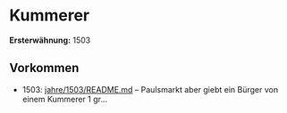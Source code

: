# Kummerer

**Ersterwähnung:** 1503

## Vorkommen
- 1503: [jahre/1503/README.md](../jahre/1503/README.md) – Paulsmarkt aber giebt ein Bürger von einem
Kummerer 1 gr...

